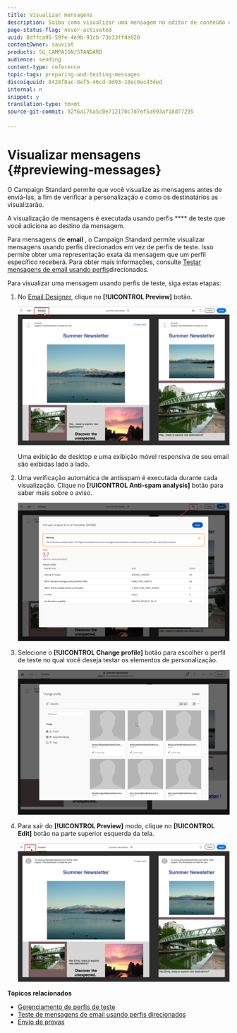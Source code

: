 ```yaml
---
title: Visualizar mensagens
description: Saiba como visualizar uma mensagem no editor de conteúdo ou no Designer de email.
page-status-flag: never-activated
uuid: 8dffca95-59fe-4e9b-93cb-73b33ffde020
contentOwner: sauviat
products: SG_CAMPAIGN/STANDARD
audience: sending
content-type: reference
topic-tags: preparing-and-testing-messages
discoiquuid: 8428f8ac-8ef5-46cd-9d93-10ec0ecd3ded
internal: n
snippet: y
translation-type: tm+mt
source-git-commit: 92f6a176a5c0e712170c7d7ef5a993af18d77295

---
```



# Visualizar mensagens {#previewing-messages}

O Campaign Standard permite que você visualize as mensagens antes de enviá-las, a fim de verificar a personalização e como os destinatários as visualizarão.

A visualização de mensagens é executada usando perfis **** de teste que você adiciona ao destino da mensagem.

Para mensagens de **email** , o Campaign Standard permite visualizar mensagens usando perfis direcionados em vez de perfis de teste. Isso permite obter uma representação exata da mensagem que um perfil específico receberá. Para obter mais informações, consulte [Testar mensagens de email usando perfis](../../sending/using/testing-messages-using-target.md)direcionados.

Para visualizar uma mensagem usando perfis de teste, siga estas etapas:

1. No [Email Designer](../../designing/using/designing-content-in-adobe-campaign.md), clique no **[!UICONTROL Preview]** botão.

   ![](assets/sending_preview.png)

   Uma exibição de desktop e uma exibição móvel responsiva de seu email são exibidas lado a lado.

1. Uma verificação automática de antisspam é executada durante cada visualização. Clique no **[!UICONTROL Anti-spam analysis]** botão para saber mais sobre o aviso.

   ![](assets/sending_anti-spam_analysis.png)

1. Selecione o **[!UICONTROL Change profile]** botão para escolher o perfil de teste no qual você deseja testar os elementos de personalização.

   ![](assets/sending_test-profile.png)

1. Para sair do **[!UICONTROL Preview]** modo, clique no **[!UICONTROL Edit]** botão na parte superior esquerda da tela.

   ![](assets/sending_preview_edit.png)

**Tópicos relacionados**

* [Gerenciamento de perfis de teste](../../audiences/using/managing-test-profiles.md)
* [Teste de mensagens de email usando perfis direcionados](../../sending/using/testing-messages-using-target.md)
* [Envio de provas](../../sending/using/sending-proofs.md)
